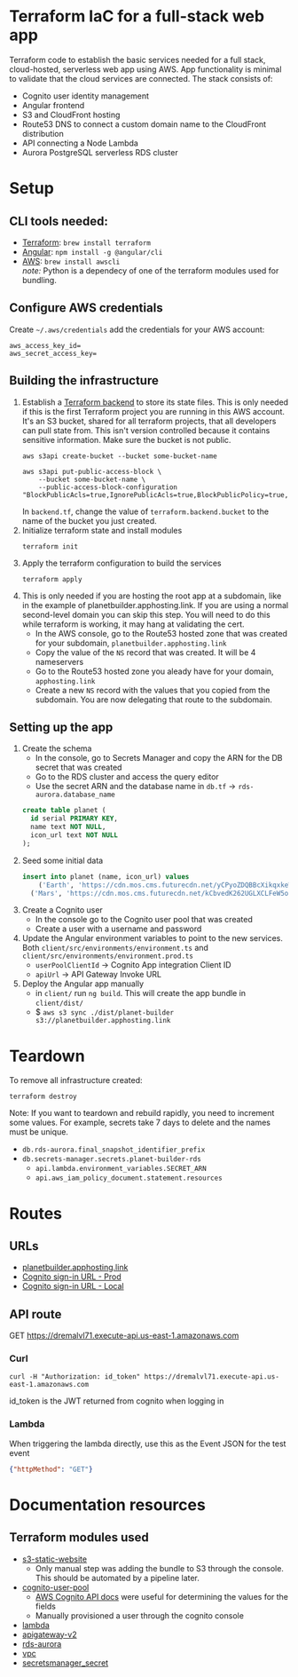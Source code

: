 # Terraform IaC for a full-stack web app
Terraform code to establish the basic services needed for a full stack, cloud-hosted, serverless web app using AWS. App functionality is minimal to validate that the cloud services are connected. The stack consists of:
- Cognito user identity management
- Angular frontend
- S3 and CloudFront hosting
- Route53 DNS to connect a custom domain name to the CloudFront distribution
- API connecting a Node Lambda
- Aurora PostgreSQL serverless RDS cluster

# Setup
## CLI tools needed:
- [Terraform](https://formulae.brew.sh/formula/terraform): `brew install terraform`
- [Angular](https://angular.io/guide/setup-local#install-the-angular-cli): `npm install -g @angular/cli`
- [AWS](https://formulae.brew.sh/formula/awscli): `brew install awscli`  
_note:_ Python is a dependecy of one of the terraform modules used for bundling.

## Configure AWS credentials
Create `~/.aws/credentials` add the credentials for your AWS account:
```
aws_access_key_id=
aws_secret_access_key=
```

## Building the infrastructure
1) Establish a [Terraform backend](https://developer.hashicorp.com/terraform/language/settings/backends/configuration) to store its state files. This is only needed if this is the first Terraform project you are running in this AWS account. It's an S3 bucket, shared for all terraform projects, that all developers can pull state from. This isn't version controlled because it contains sensitive information. Make sure the bucket is not public.
    ```
    aws s3api create-bucket --bucket some-bucket-name

    aws s3api put-public-access-block \
        --bucket some-bucket-name \
        --public-access-block-configuration "BlockPublicAcls=true,IgnorePublicAcls=true,BlockPublicPolicy=true,RestrictPublicBuckets=true"
    ```
    In `backend.tf`, change the value of `terraform.backend.bucket` to the name of the bucket you just created.
2) Initialize terraform state and install modules
    ```
    terraform init
    ```
3) Apply the terraform configuration to build the services
    ```
    terraform apply
    ```
4) This is only needed if you are hosting the root app at a subdomain, like in the example of planetbuilder.apphosting.link. If you are using a normal second-level domain you can skip this step. You will need to do this while terraform is working, it may hang at validating the cert.
    - In the AWS console, go to the Route53 hosted zone that was created for your subdomain, `planetbuilder.apphosting.link`
    - Copy the value of the `NS` record that was created. It will be 4 nameservers
    - Go to the Route53 hosted zone you aleady have for your domain, `apphosting.link`
    - Create a new `NS` record with the values that you copied from the subdomain. You are now delegating that route to the subdomain.

## Setting up the app
1) Create the schema
    - In the console, go to Secrets Manager and copy the ARN for the DB secret that was created
    - Go to the RDS cluster and access the query editor
    - Use the secret ARN and the database name in `db.tf` -> `rds-aurora.database_name`
    ```sql
    create table planet (
      id serial PRIMARY KEY,
      name text NOT NULL,
      icon_url text NOT NULL
    );
    ```
2) Seed some initial data
    ```sql
    insert into planet (name, icon_url) values
	    ('Earth', 'https://cdn.mos.cms.futurecdn.net/yCPyoZDQBBcXikqxkeW2jJ-1200-80.jpg'),
      ('Mars', 'https://cdn.mos.cms.futurecdn.net/kCbvedK262UGLXCLFeW5oS.jpg');
    ```
3) Create a Cognito user
    - In the console go to the Cognito user pool that was created
    - Create a user with a username and password
4) Update the Angular environment variables to point to the new services. Both `client/src/environments/environment.ts` and `client/src/environments/environment.prod.ts`
    - `userPoolClientId` -> Cognito App integration Client ID
    - `apiUrl` -> API Gateway Invoke URL
5) Deploy the Angular app manually
    - in `client/` run `ng build`. This will create the app bundle in `client/dist/`
    - $ `aws s3 sync ./dist/planet-builder s3://planetbuilder.apphosting.link`

# Teardown
To remove all infrastructure created:
```
terraform destroy
```

Note: If you want to teardown and rebuild rapidly, you need to increment some values. For example, secrets take 7 days to delete and the names must be unique.
- `db.rds-aurora.final_snapshot_identifier_prefix`
- `db.secrets-manager.secrets.planet-builder-rds`
  - `api.lambda.environment_variables.SECRET_ARN`
  - `api.aws_iam_policy_document.statement.resources`

# Routes

## URLs
- [planetbuilder.apphosting.link](https://www.planetbuilder.apphosting.link/)
- [Cognito sign-in URL - Prod](https://planetbuilder.auth.us-east-1.amazoncognito.com/login?client_id=fo65f9mfsft0phc90kuefck1p&response_type=code&scope=email+openid&redirect_uri=https%3A%2F%2Fwww.planetbuilder.apphosting.link%2F)
- [Cognito sign-in URL - Local](https://planetbuilder.auth.us-east-1.amazoncognito.com/login?client_id=fo65f9mfsft0phc90kuefck1p&response_type=code&scope=email+openid&redirect_uri=http%3A%2F%2Flocalhost%3A4200%2F)

## API route
GET https://dremalvl71.execute-api.us-east-1.amazonaws.com  
### Curl
```
curl -H "Authorization: id_token" https://dremalvl71.execute-api.us-east-1.amazonaws.com
```
id_token is the JWT returned from cognito when logging in
### Lambda
When triggering the lambda directly, use this as the Event JSON for the test event
```json
{"httpMethod": "GET"}
```

# Documentation resources

## Terraform modules used
- [s3-static-website](https://registry.terraform.io/modules/cn-terraform/s3-static-website/aws/latest)
  - Only manual step was adding the bundle to S3 through the console. This should be automated by a pipeline later.
- [cognito-user-pool](https://registry.terraform.io/modules/lgallard/cognito-user-pool/aws/latest)
  - [AWS Cognito API docs](https://docs.aws.amazon.com/cognito-user-identity-pools/latest/APIReference/API_CreateUserPoolClient.html) were useful for determining the values for the fields
  - Manually provisioned a user through the cognito console
- [lambda](https://registry.terraform.io/modules/terraform-aws-modules/lambda/aws/latest)
- [apigateway-v2](https://registry.terraform.io/modules/terraform-aws-modules/apigateway-v2/aws/latest)
- [rds-aurora](https://registry.terraform.io/modules/terraform-aws-modules/rds-aurora/aws/latest)
- [vpc](https://registry.terraform.io/modules/terraform-aws-modules/vpc/aws/latest)
- [secretsmanager_secret](https://registry.terraform.io/providers/hashicorp/aws/latest/docs/resources/secretsmanager_secret)
